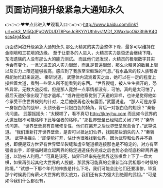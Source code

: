 # 页面访问狼升级紧急大通知永久

👉👉👉♥♥点此进入♥观看入口👈👉👉http://www.baidu.com/link?url=ok3_Ml5QdPpOWDUDT8PseJcBKYiYUthhvs1MDf_XWaxIqoOiiz3h9rK40scs4rg4&wd


页面访问狼升级紧急大通知永久
那么火精灵的实力会整体下降，最多可以维持在金刚境和三花境的边缘。
    至于让更多的人进入，火精灵实力是否还会继续下降，东海遗族的人没有那么大的能力测试。
    而且他们还发现，火精灵的极限数字其实也会有变化，一旦送进去的人实力很弱，而且是普遍很弱，那么火精灵的数目上限以及实力上限还能够拔高。感应到了我族至宝鲛珠的气息。”有水晶宫的鲛人族智者祭祀匆忙赶来说道。
   秦斩说道。
    武曌体内流淌着天之血，她可以在一定的程度上操控着大道，看到一些常人所不能看到的东西。
    “世界裂缝，被人生生撕开的，恐怖异常，无数大道反噬，但是那人竟然一点事情都没有，可怕，真的是太可怕了，最后天道好像出现了他才退却。”
    “或许是他察觉到了天道的异样，也许是觉得他如今承受不住世界规则的针对，之后他便再也没有露面。”武曌说道。
    “那人可是身穿一身银白色的战甲，头顶长着一只银白色的犄角，背后一对银白色的翅膀？”秦斩询问道。
    武曌摇摇头：“太模糊了，看不真切
    http://jkhyjhu.com
    而且如今武界的大道压根不可能烙印下此等强者的烙印。”
    “那世界壁垒已经彻底关闭了吗？”秦斩询问道。
    “世界壁垒具有自我修复性，他们在离开之后世界壁垒就愈合了。”武曌说道。
    “我们重新打开世界壁垒，是否可以抵达幻仙界，找回那些消失的人？”秦斩道。
    武曌摇摇头：“即便能打开，估计也很难找到仙界，因为武界和仙界并不靠拢，即便是双方世界有世界壁垒裂缝和虚空隧道相连接那也是不稳定的，对方有至强者出手，即便临时建立起两界的稳定通道任务完成之后也势必会彻底粉碎两界通道，以防被人利用。”
    “可真是该死，仙界已经率先在武界这张棋盘上下了一盘大棋，如果再引起其他大世界的人觊觎，那武界可能真的会重新当年武祖那个时候的险境。”
    “试想一下那个年代的神族是什么下场，我们可能会比他们还要凄惨，毕竟那个时候我们有薪火大世界的顶尖战力，我们还有实力强大到绝巅的武祖。”
    “可是如今我们什么都没有，
